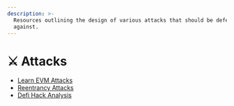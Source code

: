 ```yaml
---
description: >-
  Resources outlining the design of various attacks that should be defended
  against.
---
```


# ⚔ Attacks

* [Learn EVM Attacks](https://github.com/coinspect/learn-evm-attacks/)
* [Reentrancy Attacks](https://github.com/pcaversaccio/reentrancy-attacks)
* [Defi Hack Analysis](https://wooded-meter-1d8.notion.site/0e85e02c5ed34df3855ea9f3ca40f53b?v=22e5e2c506ef4caeb40b4f78e23517ee)
